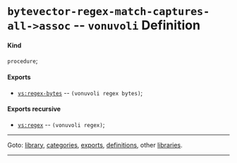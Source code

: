 

<a id='definition__vonuvoli__bytevector-regex-match-captures-all-_3e_assoc'></a>

# `bytevector-regex-match-captures-all->assoc` -- `vonuvoli` Definition


<a id='definition__vonuvoli__bytevector-regex-match-captures-all-_3e_assoc__kind'></a>

#### Kind

`procedure`;


<a id='definition__vonuvoli__bytevector-regex-match-captures-all-_3e_assoc__exports'></a>

#### Exports

 * [`vs:regex-bytes`](../../vonuvoli/exports/vs_3a_regex-bytes.md#export__vonuvoli__vs_3a_regex-bytes) -- `(vonuvoli regex bytes)`;


<a id='definition__vonuvoli__bytevector-regex-match-captures-all-_3e_assoc__exports-recursive'></a>

#### Exports recursive

 * [`vs:regex`](../../vonuvoli/exports/vs_3a_regex.md#export__vonuvoli__vs_3a_regex) -- `(vonuvoli regex)`;

----

Goto: [library](../../vonuvoli/_index.md#library__vonuvoli), [categories](../../vonuvoli/categories/_index.md#toc__vonuvoli__categories), [exports](../../vonuvoli/exports/_index.md#toc__vonuvoli__exports), [definitions](../../vonuvoli/definitions/_index.md#toc__vonuvoli__definitions), other [libraries](../../_libraries.md#toc__libraries).

----

